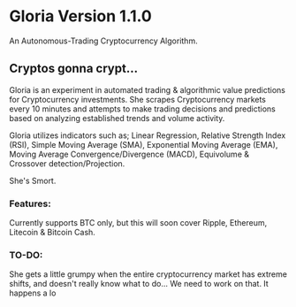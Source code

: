 # Gloria Version 1.1.0

An Autonomous-Trading Cryptocurrency Algorithm.

## Cryptos gonna crypt...

Gloria is an experiment in automated trading & algorithmic value predictions for Cryptocurrency investments. She scrapes Cryptocurrency markets every 10 minutes and attempts to make trading decisions and predictions based on analyzing established trends and volume activity.

Gloria utilizes indicators such as; Linear Regression, Relative Strength Index (RSI), Simple Moving Average (SMA), Exponential Moving Average (EMA), Moving Average Convergence/Divergence (MACD), Equivolume & Crossover detection/Projection.

She's Smort.

### Features:

Currently supports BTC only, but this will soon cover Ripple, Ethereum, Litecoin & Bitcoin Cash.

### TO-DO:

She gets a little grumpy when the entire cryptocurrency market has extreme shifts, and doesn't really know what to do... We need to work on that. It happens a lo